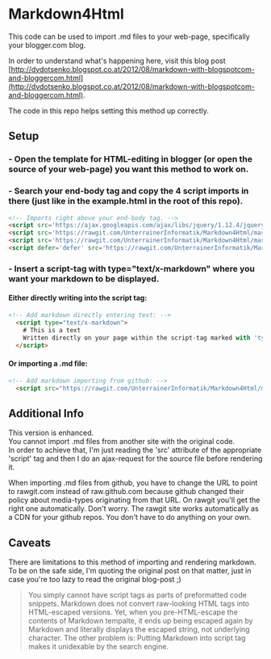 # Markdown4Html
This code can be used to import .md files to your web-page, specifically your blogger.com blog.

In order to understand what's happening here, visit this blog post [http://dvdotsenko.blogspot.co.at/2012/08/markdown-with-blogspotcom-and-bloggercom.html](http://dvdotsenko.blogspot.co.at/2012/08/markdown-with-blogspotcom-and-bloggercom.html).

The code in this repo helps setting this method up correctly.

## Setup
### - Open the template for HTML-editing in blogger (or open the source of your web-page) you want this method to work on.
### - Search your end-body tag and copy the 4 script imports in there (just like in the example.html in the root of this repo).
```html
<!-- Imports right above your end-body tag. -->
<script src='https://ajax.googleapis.com/ajax/libs/jquery/1.12.4/jquery.min.js' type='text/javascript'/>
<script src='https://rawgit.com/UnterrainerInformatik/Markdown4Html/master/libs/markdown.min.js' type='text/javascript'/>
<script src='https://rawgit.com/UnterrainerInformatik/Markdown4Html/master/libs/script.js' type='text/javascript'/>
<script defer='defer' src='https://rawgit.com/UnterrainerInformatik/Markdown4Html/master/libs/prettify.js' type='text/javascript'/>
```
### - Insert a script-tag with type="text/x-markdown" where you want your markdown to be displayed.

#### Either directly writing into the script tag:
```html
<!-- Add markdown directly entering text: -->
  <script type="text/x-markdown">
    # This is a text
    Written directly on your page within the script-tag marked with 'type="text/x-markdown"'.
  </script>
```
#### Or importing a .md file:
```html
<!-- Add markdown importing from github: -->  
  <script src="https://rawgit.com/UnterrainerInformatik/Markdown4Html/master/testImportFile.md" type="text/x-markdown"></script>
```

## Additional Info
This version is enhanced.  
You cannot import .md files from another site with the original code.  
In order to achieve that, I'm just reading the 'src' attribute of the appropriate 'script' tag and then I do an ajax-request for the source file before rendering it.  

When importing .md files from github, you have to change the URL to point to rawgit.com instead of raw.github.com because github changed their policy about media-types originating from that URL. On rawgit you'll get the right one automatically.
Don't worry. The rawgit site works automatically as a CDN for your github repos. You don't have to do anything on your own.

## Caveats
There are limitations to this method of importing and rendering markdown.  
To be on the safe side, I'm quoting the original post on that matter, just in case you're too lazy to read the original blog-post ;)

> You simply cannot have script tags as parts of preformatted code snippets. Markdown does not convert raw-looking HTML tags into HTML-escaped versions. Yet, when you pre-HTML-escape the contents of Markdown tempalte, it ends up being escaped again by Markdown and literally displays the escaped string, not underlying character.
> The other problem is: Putting Markdown into script tag makes it unidexable by the search engine.
